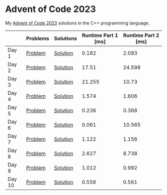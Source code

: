 # Advent of Code 2023

My [Advent of Code 2023](https://adventofcode.com/2023) solutions in the C++ programming language.

||Problems|Solutions|Runtime Part 1 [ms]|Runtime Part 2 [ms]|
|-|-|-|-|-|
|Day 1|[Problem](https://adventofcode.com/2023/day/1)|[Solution](Day1/main.cpp)|0.182|2.093|
|Day 2|[Problem](https://adventofcode.com/2023/day/2)|[Solution](Day2/main.cpp)|17.51|24.598|
|Day 3|[Problem](https://adventofcode.com/2023/day/3)|[Solution](Day3/main.cpp)|21.255|10.73|
|Day 4|[Problem](https://adventofcode.com/2023/day/4)|[Solution](Day4/main.cpp)|1.574|1.606|
|Day 5|[Problem](https://adventofcode.com/2023/day/5)|[Solution](Day5/main.cpp)|0.236|0.368|
|Day 6|[Problem](https://adventofcode.com/2023/day/6)|[Solution](Day6/main.cpp)|0.061|10.565|
|Day 7|[Problem](https://adventofcode.com/2023/day/7)|[Solution](Day7/main.cpp)|1.122|1.156|
|Day 8|[Problem](https://adventofcode.com/2023/day/8)|[Solution](Day8/main.cpp)|2.627|8.738|
|Day 9|[Problem](https://adventofcode.com/2023/day/9)|[Solution](Day9/main.cpp)|1.012|0.992|
|Day 10|[Problem](https://adventofcode.com/2023/day/10)|[Solution](Day10/main.cpp)|0.556|0.561|